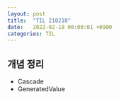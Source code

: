```yaml
---
layout: post
title:  "TIL 210218"
date:   2022-02-18 00:00:01 +0900
categories: TIL
---
```


## 개념 정리
- Cascade
- GeneratedValue


